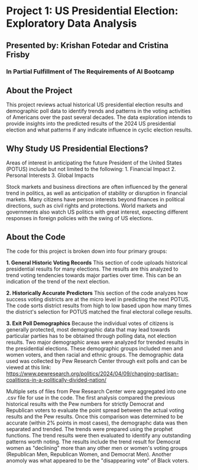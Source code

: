 # Project 1:  US Presidential Election:  Exploratory Data Analysis
## Presented by:  Krishan Fotedar and Cristina Frisby
### In Partial Fulfillment of The Requirements of AI Bootcamp

## About the Project
This project reviews actual historical US presidential election results and demographic
poll data to identify trends and patterns in the voting activities of Americans over
the past several decades.  The data exploration intends to provide insights into the
predicted results of the 2024 US presidential election and what patterns if any indicate
influence in cyclic election results.

## Why Study US Presidential Elections?
Areas of interest in anticipating the future President of the United States (POTUS) include
but not limited to the following:
    1. Financial Impact
    2. Personal Interests
    3. Global Impacts

Stock markets and business directions are often influenced by the general trend in politics,
as well as anticipation of stability or disruption in financial markets.  Many citizens have 
person interests beyond finances in political directions, such as civil rights and protections.
World markets and governments also watch US politics with great interest, expecting different
responses in foreign policies with the swing of US elections.

## About the Code
The code for this project is broken down into four primary groups:

**1. General Historic Voting Records**
This section of code uploads historical presidential results for many elections.
The results are this analyzed to trend voting tendencies towards major parties over time.
This can be an indication of the trend of the next election.

**2. Historically Accurate Predictors**
This section of the code analyzes how success voting districts are at the micro level
in predicting the next POTUS.  The code sorts district results from high to low based upon
how many times the district's selection for POTUS matched the final electoral college results.

**3. Exit Poll Demographics**
Because the individual votes of citizens is generally protected, most demographic data that
may lead towards particular parties has to be obtained through polling data, not election results. 
Two major demographic areas were analyzed for trended results in the presidential elections. 
These demographic groups included men and women voters, and then racial and ethnic groups. 
The demographic data used was collected by Pew Research Center through exit polls and can be
viewed at this link:  
https://www.pewresearch.org/politics/2024/04/09/changing-partisan-coalitions-in-a-politically-divided-nation/

Multiple sets of files from Pew Research Center were aggregated into one .csv file
for use in the code.  The first analysis compared the previous historical results
with the Pew numbers for strictly Democrat and Republican voters to evaluate the point
spread between the actual voting results and the Pew results.  Once this comparison was
determined to be accurate (within 2% points in most cases), the demographc data was
then separated and trended.  The trends were prepared using the prophet functions.
The trend results were then evaluated to identify any outstanding patterns worth noting.
The results include the trend result for Democrat women as "declining" more than any
other men or women's voting groups (Republican Men, Republican Women, and Democrat Men).
Another anomoly was what appeared to be the "disappearing vote" of Black voters.

